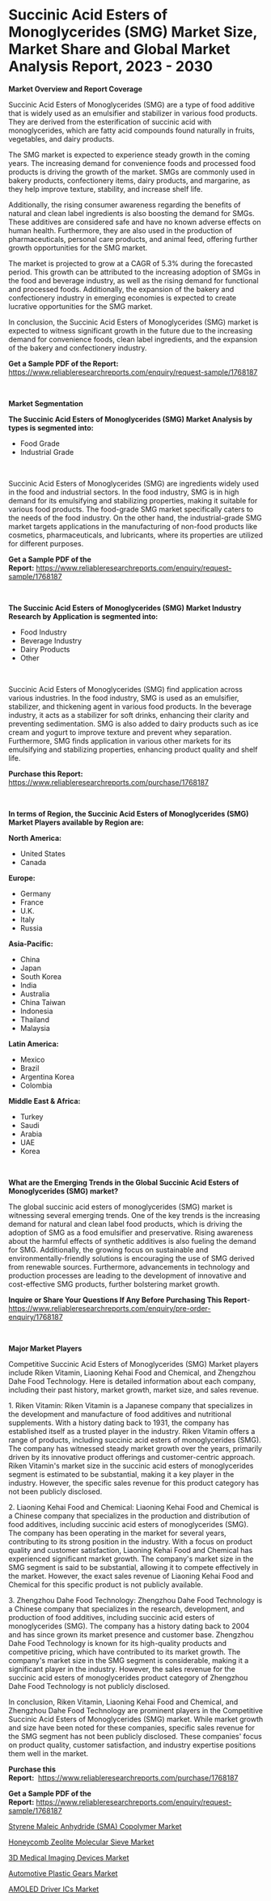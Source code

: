 <p><h1>Succinic Acid Esters of Monoglycerides (SMG) Market Size, Market Share and Global Market Analysis Report, 2023 - 2030</h1></p><p><strong>Market Overview and Report Coverage</strong></p>
<p><p>Succinic Acid Esters of Monoglycerides (SMG) are a type of food additive that is widely used as an emulsifier and stabilizer in various food products. They are derived from the esterification of succinic acid with monoglycerides, which are fatty acid compounds found naturally in fruits, vegetables, and dairy products.</p><p>The SMG market is expected to experience steady growth in the coming years. The increasing demand for convenience foods and processed food products is driving the growth of the market. SMGs are commonly used in bakery products, confectionery items, dairy products, and margarine, as they help improve texture, stability, and increase shelf life.</p><p>Additionally, the rising consumer awareness regarding the benefits of natural and clean label ingredients is also boosting the demand for SMGs. These additives are considered safe and have no known adverse effects on human health. Furthermore, they are also used in the production of pharmaceuticals, personal care products, and animal feed, offering further growth opportunities for the SMG market.</p><p>The market is projected to grow at a CAGR of 5.3% during the forecasted period. This growth can be attributed to the increasing adoption of SMGs in the food and beverage industry, as well as the rising demand for functional and processed foods. Additionally, the expansion of the bakery and confectionery industry in emerging economies is expected to create lucrative opportunities for the SMG market.</p><p>In conclusion, the Succinic Acid Esters of Monoglycerides (SMG) market is expected to witness significant growth in the future due to the increasing demand for convenience foods, clean label ingredients, and the expansion of the bakery and confectionery industry.</p></p>
<p><strong>Get a Sample PDF of the Report:</strong> <a href="https://www.reliableresearchreports.com/enquiry/request-sample/1768187">https://www.reliableresearchreports.com/enquiry/request-sample/1768187</a></p>
<p>&nbsp;</p>
<p><strong>Market Segmentation</strong></p>
<p><strong>The Succinic Acid Esters of Monoglycerides (SMG) Market Analysis by types is segmented into:</strong></p>
<p><ul><li>Food Grade</li><li>Industrial Grade</li></ul></p>
<p>&nbsp;</p>
<p><p>Succinic Acid Esters of Monoglycerides (SMG) are ingredients widely used in the food and industrial sectors. In the food industry, SMG is in high demand for its emulsifying and stabilizing properties, making it suitable for various food products. The food-grade SMG market specifically caters to the needs of the food industry. On the other hand, the industrial-grade SMG market targets applications in the manufacturing of non-food products like cosmetics, pharmaceuticals, and lubricants, where its properties are utilized for different purposes.</p></p>
<p><strong>Get a Sample PDF of the Report:</strong>&nbsp;<a href="https://www.reliableresearchreports.com/enquiry/request-sample/1768187">https://www.reliableresearchreports.com/enquiry/request-sample/1768187</a></p>
<p>&nbsp;</p>
<p><strong>The Succinic Acid Esters of Monoglycerides (SMG) Market Industry Research by Application is segmented into:</strong></p>
<p><ul><li>Food Industry</li><li>Beverage Industry</li><li>Dairy Products</li><li>Other</li></ul></p>
<p>&nbsp;</p>
<p><p>Succinic Acid Esters of Monoglycerides (SMG) find application across various industries. In the food industry, SMG is used as an emulsifier, stabilizer, and thickening agent in various food products. In the beverage industry, it acts as a stabilizer for soft drinks, enhancing their clarity and preventing sedimentation. SMG is also added to dairy products such as ice cream and yogurt to improve texture and prevent whey separation. Furthermore, SMG finds application in various other markets for its emulsifying and stabilizing properties, enhancing product quality and shelf life.</p></p>
<p><strong>Purchase this Report:</strong>&nbsp; <a href="https://www.reliableresearchreports.com/purchase/1768187">https://www.reliableresearchreports.com/purchase/1768187</a></p>
<p>&nbsp;</p>
<p><strong>In terms of Region, the Succinic Acid Esters of Monoglycerides (SMG) Market Players available by Region are:</strong></p>
<p>
    <p> <strong> North America: </strong>
        <ul>
            <li>United States</li>
            <li>Canada</li>
        </ul>
        </p> 
    <p> <strong> Europe: </strong>
        <ul>
            <li>Germany</li>
            <li>France</li>
            <li>U.K.</li>
            <li>Italy</li>
            <li>Russia</li>
        </ul>
        </p> 
    <p> <strong> Asia-Pacific: </strong>
        <ul>
            <li>China</li>
            <li>Japan</li>
            <li>South Korea</li>
            <li>India</li>
            <li>Australia</li>
            <li>China Taiwan</li>
            <li>Indonesia</li>
            <li>Thailand</li>
            <li>Malaysia</li>
        </ul>
        </p> 
    <p> <strong> Latin America: </strong>
        <ul>
            <li>Mexico</li>
            <li>Brazil</li>
            <li>Argentina Korea</li>
            <li>Colombia</li>
        </ul>
        </p> 
    <p> <strong> Middle East & Africa: </strong>
        <ul>
            <li>Turkey</li>
            <li>Saudi</li>
            <li>Arabia</li>
            <li>UAE</li>
            <li>Korea</li>
        </ul>
    </p>
    </p>
<p>&nbsp;</p>
<p><strong>What are the Emerging Trends in the Global Succinic Acid Esters of Monoglycerides (SMG) market?</strong></p>
<p><p>The global succinic acid esters of monoglycerides (SMG) market is witnessing several emerging trends. One of the key trends is the increasing demand for natural and clean label food products, which is driving the adoption of SMG as a food emulsifier and preservative. Rising awareness about the harmful effects of synthetic additives is also fueling the demand for SMG. Additionally, the growing focus on sustainable and environmentally-friendly solutions is encouraging the use of SMG derived from renewable sources. Furthermore, advancements in technology and production processes are leading to the development of innovative and cost-effective SMG products, further bolstering market growth.</p></p>
<p><strong>Inquire or Share Your Questions If Any Before Purchasing This Report</strong>- <a href="https://www.reliableresearchreports.com/enquiry/pre-order-enquiry/1768187">https://www.reliableresearchreports.com/enquiry/pre-order-enquiry/1768187</a></p>
<p>&nbsp;</p>
<p><strong>Major Market Players</strong></p>
<p><p>Competitive Succinic Acid Esters of Monoglycerides (SMG) Market players include Riken Vitamin, Liaoning Kehai Food and Chemical, and Zhengzhou Dahe Food Technology. Here is detailed information about each company, including their past history, market growth, market size, and sales revenue.</p><p>1. Riken Vitamin: Riken Vitamin is a Japanese company that specializes in the development and manufacture of food additives and nutritional supplements. With a history dating back to 1931, the company has established itself as a trusted player in the industry. Riken Vitamin offers a range of products, including succinic acid esters of monoglycerides (SMG). The company has witnessed steady market growth over the years, primarily driven by its innovative product offerings and customer-centric approach. Riken Vitamin's market size in the succinic acid esters of monoglycerides segment is estimated to be substantial, making it a key player in the industry. However, the specific sales revenue for this product category has not been publicly disclosed.</p><p>2. Liaoning Kehai Food and Chemical: Liaoning Kehai Food and Chemical is a Chinese company that specializes in the production and distribution of food additives, including succinic acid esters of monoglycerides (SMG). The company has been operating in the market for several years, contributing to its strong position in the industry. With a focus on product quality and customer satisfaction, Liaoning Kehai Food and Chemical has experienced significant market growth. The company's market size in the SMG segment is said to be substantial, allowing it to compete effectively in the market. However, the exact sales revenue of Liaoning Kehai Food and Chemical for this specific product is not publicly available.</p><p>3. Zhengzhou Dahe Food Technology: Zhengzhou Dahe Food Technology is a Chinese company that specializes in the research, development, and production of food additives, including succinic acid esters of monoglycerides (SMG). The company has a history dating back to 2004 and has since grown its market presence and customer base. Zhengzhou Dahe Food Technology is known for its high-quality products and competitive pricing, which have contributed to its market growth. The company's market size in the SMG segment is considerable, making it a significant player in the industry. However, the sales revenue for the succinic acid esters of monoglycerides product category of Zhengzhou Dahe Food Technology is not publicly disclosed.</p><p>In conclusion, Riken Vitamin, Liaoning Kehai Food and Chemical, and Zhengzhou Dahe Food Technology are prominent players in the Competitive Succinic Acid Esters of Monoglycerides (SMG) market. While market growth and size have been noted for these companies, specific sales revenue for the SMG segment has not been publicly disclosed. These companies' focus on product quality, customer satisfaction, and industry expertise positions them well in the market.</p></p>
<p><strong>Purchase this Report:</strong>&nbsp;&nbsp;<a href="https://www.reliableresearchreports.com/purchase/1768187">https://www.reliableresearchreports.com/purchase/1768187</a></p>
<p></p>
<p><strong>Get a Sample PDF of the Report:</strong>&nbsp;<a href="https://www.reliableresearchreports.com/enquiry/request-sample/1768187">https://www.reliableresearchreports.com/enquiry/request-sample/1768187</a></p>
<p><p><a href="https://medium.com/@albanaduro2018/styrene-maleic-anhydride-sma-copolymer-market-exploring-market-share-market-trends-and-future-5e04d0e85e01">Styrene Maleic Anhydride (SMA) Copolymer Market</a></p><p><a href="https://www.linkedin.com/pulse/honeycomb-zeolite-molecular-sieve-market-size-share-global/">Honeycomb Zeolite Molecular Sieve Market</a></p><p><a href="https://medium.com/@loretadervishi2013/3d-medical-imaging-devices-market-share-evolution-and-market-growth-trends-2023-2030-2dad819711c6">3D Medical Imaging Devices Market</a></p><p><a href="https://www.linkedin.com/pulse/automotive-plastic-gears-market-share-amp-new-trends-analysis/">Automotive Plastic Gears Market</a></p><p><a href="https://www.linkedin.com/pulse/amoled-driver-ics-market-challenges-opportunities-growth/">AMOLED Driver ICs Market</a></p></p>